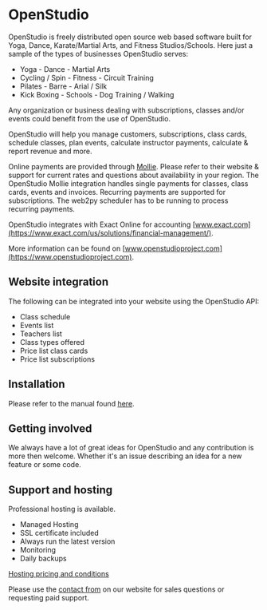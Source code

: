 # OpenStudio

OpenStudio is freely distributed open source web based software built for Yoga, Dance, Karate/Martial Arts, and Fitness Studios/Schools. Here just a sample of the types of businesses OpenStudio serves:

- Yoga            - Dance        - Martial Arts
- Cycling / Spin  - Fitness      - Circuit Training
- Pilates         - Barre        - Arial / Silk
- Kick Boxing     - Schools      - Dog Training / Walking

Any organization or business dealing with subscriptions, classes and/or events could benefit from the use of OpenStudio.

OpenStudio will help you manage customers, subscriptions, class cards, schedule classes, plan events, calculate instructor payments, calculate & report revenue and more.

Online payments are provided through [Mollie](https://www.mollie.com/en). Please refer to their website & support for current rates and questions about availability in your region.
The OpenStudio Mollie integration handles single payments for classes, class cards, events and invoices. Recurring payments are supported for subscriptions. The web2py scheduler has to be running to process recurring payments.

OpenStudio integrates with Exact Online for accounting [www.exact.com](https://www.exact.com/us/solutions/financial-management/).

More information can be found on [www.openstudioproject.com](https://www.openstudioproject.com).

## Website integration

The following can be integrated into your website using the OpenStudio API:

- Class schedule
- Events list
- Teachers list
- Class types offered
- Price list class cards
- Price list subscriptions


## Installation

Please refer to the manual found [here](http://openstudio-docs.readthedocs.io/en/latest/).

## Getting involved

We always have a lot of great ideas for OpenStudio and any contribution is more then welcome. Whether it's an issue describing an idea for a new feature or some code.

## Support and hosting

Professional hosting is available.

- Managed Hosting
- SSL certificate included
- Always run the latest version
- Monitoring
- Daily backups

[Hosting pricing and conditions](https://openstudioproject.com/pricing)


Please use the [contact from](https://openstudioproject.com/contact) on our website for sales questions or requesting paid support.
